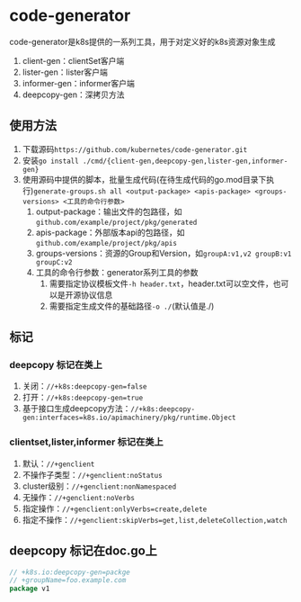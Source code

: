 # code-generator
code-generator是k8s提供的一系列工具，用于对定义好的k8s资源对象生成
1. client-gen：clientSet客户端
2. lister-gen：lister客户端
3. informer-gen：informer客户端
4. deepcopy-gen：深拷贝方法

## 使用方法
1. 下载源码`https://github.com/kubernetes/code-generator.git`
2. 安装`go install ./cmd/{client-gen,deepcopy-gen,lister-gen,informer-gen}`
3. 使用源码中提供的脚本，批量生成代码(在待生成代码的go.mod目录下执行)`generate-groups.sh all <output-package> <apis-package> <groups-versions> <工具的命令行参数>`
   1. output-package：输出文件的包路径，如`github.com/example/project/pkg/generated`
   2. apis-package：外部版本api的包路径，如`github.com/example/project/pkg/apis`
   3. groups-versions：资源的Group和Version，如`groupA:v1,v2 groupB:v1 groupC:v2`
   4. 工具的命令行参数：generator系列工具的参数
      1. 需要指定协议模板文件`-h header.txt`，header.txt可以空文件，也可以是开源协议信息
      2. 需要指定生成文件的基础路径`-o ./`(默认值是./)

## 标记

### deepcopy 标记在类上
1. 关闭：`//+k8s:deepcopy-gen=false`
2. 打开：`//+k8s:deepcopy-gen=true`
3. 基于接口生成deepcopy方法：`//+k8s:deepcopy-gen:interfaces=k8s.io/apimachinery/pkg/runtime.Object`

### clientset,lister,informer 标记在类上
1. 默认：`//+genclient`
2. 不操作子类型：`//+genclient:noStatus`
3. cluster级别：`//+genclient:nonNamespaced`
4. 无操作：`//+genclient:noVerbs`
5. 指定操作：`//+genclient:onlyVerbs=create,delete`
6. 指定不操作：`//+genclient:skipVerbs=get,list,deleteCollection,watch`

## deepcopy 标记在doc.go上
```go
// +k8s.io:deepcopy-gen=packge
// +groupName=foo.example.com
package v1
```